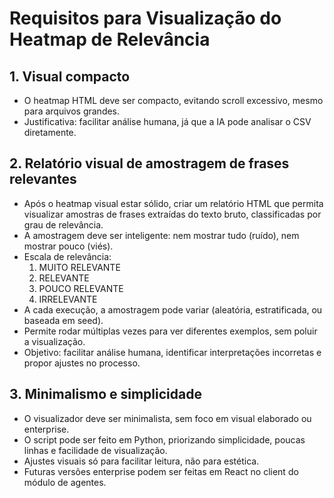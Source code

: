 # Requisitos para Visualização do Heatmap de Relevância

## 1. Visual compacto
- O heatmap HTML deve ser compacto, evitando scroll excessivo, mesmo para arquivos grandes.
- Justificativa: facilitar análise humana, já que a IA pode analisar o CSV diretamente.

## 2. Relatório visual de amostragem de frases relevantes
- Após o heatmap visual estar sólido, criar um relatório HTML que permita visualizar amostras de frases extraídas do texto bruto, classificadas por grau de relevância.
- A amostragem deve ser inteligente: nem mostrar tudo (ruído), nem mostrar pouco (viés).
- Escala de relevância:
  1. MUITO RELEVANTE
  2. RELEVANTE
  3. POUCO RELEVANTE
  4. IRRELEVANTE
- A cada execução, a amostragem pode variar (aleatória, estratificada, ou baseada em seed).
- Permite rodar múltiplas vezes para ver diferentes exemplos, sem poluir a visualização.
- Objetivo: facilitar análise humana, identificar interpretações incorretas e propor ajustes no processo.

## 3. Minimalismo e simplicidade
- O visualizador deve ser minimalista, sem foco em visual elaborado ou enterprise.
- O script pode ser feito em Python, priorizando simplicidade, poucas linhas e facilidade de visualização.
- Ajustes visuais só para facilitar leitura, não para estética.
- Futuras versões enterprise podem ser feitas em React no client do módulo de agentes.
